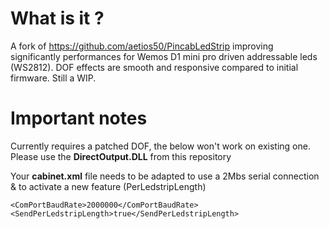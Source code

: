 # What is it ?
A fork of https://github.com/aetios50/PincabLedStrip improving significantly performances for Wemos D1 mini pro driven addressable leds (WS2812). DOF effects are smooth and responsive compared to initial firmware. 
Still a WIP.

# Important notes
Currently requires a patched DOF, the below won't work on existing one. Please use the **DirectOutput.DLL** from this repository

Your **cabinet.xml** file needs to be adapted to use a 2Mbs serial connection & to activate a new feature (PerLedstripLength)

    <ComPortBaudRate>2000000</ComPortBaudRate>
	<SendPerLedstripLength>true</SendPerLedstripLength>



